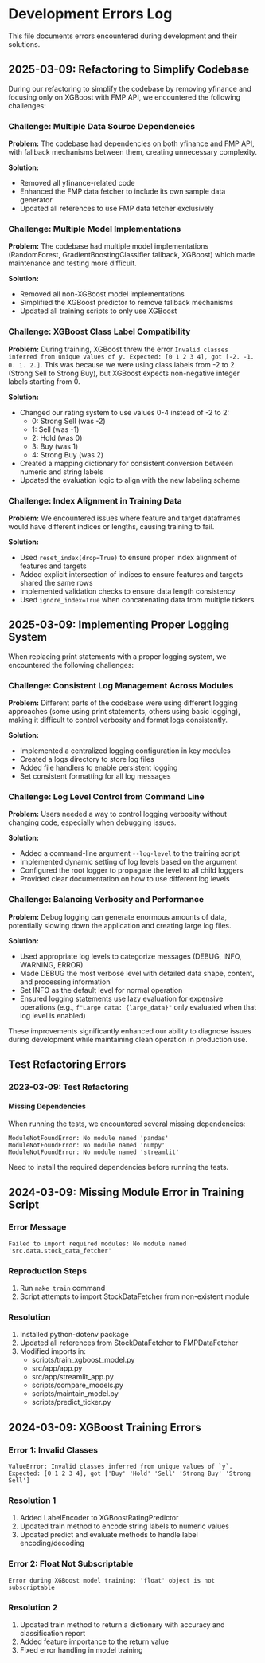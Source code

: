 # Development Errors Log

This file documents errors encountered during development and their solutions.

## 2025-03-09: Refactoring to Simplify Codebase

During our refactoring to simplify the codebase by removing yfinance and focusing only on XGBoost with FMP API, we encountered the following challenges:

### Challenge: Multiple Data Source Dependencies

**Problem:** The codebase had dependencies on both yfinance and FMP API, with fallback mechanisms between them, creating unnecessary complexity.

**Solution:** 
- Removed all yfinance-related code
- Enhanced the FMP data fetcher to include its own sample data generator
- Updated all references to use FMP data fetcher exclusively

### Challenge: Multiple Model Implementations

**Problem:** The codebase had multiple model implementations (RandomForest, GradientBoostingClassifier fallback, XGBoost) which made maintenance and testing more difficult.

**Solution:**
- Removed all non-XGBoost model implementations
- Simplified the XGBoost predictor to remove fallback mechanisms
- Updated all training scripts to only use XGBoost

### Challenge: XGBoost Class Label Compatibility

**Problem:** During training, XGBoost threw the error `Invalid classes inferred from unique values of y. Expected: [0 1 2 3 4], got [-2. -1. 0. 1. 2.]`. This was because we were using class labels from -2 to 2 (Strong Sell to Strong Buy), but XGBoost expects non-negative integer labels starting from 0.

**Solution:**
- Changed our rating system to use values 0-4 instead of -2 to 2:
  - 0: Strong Sell (was -2)
  - 1: Sell (was -1)
  - 2: Hold (was 0)
  - 3: Buy (was 1)
  - 4: Strong Buy (was 2)
- Created a mapping dictionary for consistent conversion between numeric and string labels
- Updated the evaluation logic to align with the new labeling scheme

### Challenge: Index Alignment in Training Data

**Problem:** We encountered issues where feature and target dataframes would have different indices or lengths, causing training to fail.

**Solution:**
- Used `reset_index(drop=True)` to ensure proper index alignment of features and targets
- Added explicit intersection of indices to ensure features and targets shared the same rows
- Implemented validation checks to ensure data length consistency
- Used `ignore_index=True` when concatenating data from multiple tickers

## 2025-03-09: Implementing Proper Logging System

When replacing print statements with a proper logging system, we encountered the following challenges:

### Challenge: Consistent Log Management Across Modules

**Problem:** Different parts of the codebase were using different logging approaches (some using print statements, others using basic logging), making it difficult to control verbosity and format logs consistently.

**Solution:**
- Implemented a centralized logging configuration in key modules
- Created a logs directory to store log files
- Added file handlers to enable persistent logging
- Set consistent formatting for all log messages

### Challenge: Log Level Control from Command Line

**Problem:** Users needed a way to control logging verbosity without changing code, especially when debugging issues.

**Solution:**
- Added a command-line argument `--log-level` to the training script
- Implemented dynamic setting of log levels based on the argument
- Configured the root logger to propagate the level to all child loggers
- Provided clear documentation on how to use different log levels

### Challenge: Balancing Verbosity and Performance

**Problem:** Debug logging can generate enormous amounts of data, potentially slowing down the application and creating large log files.

**Solution:**
- Used appropriate log levels to categorize messages (DEBUG, INFO, WARNING, ERROR)
- Made DEBUG the most verbose level with detailed data shape, content, and processing information
- Set INFO as the default level for normal operation
- Ensured logging statements use lazy evaluation for expensive operations (e.g., `f"Large data: {large_data}"` only evaluated when that log level is enabled)

These improvements significantly enhanced our ability to diagnose issues during development while maintaining clean operation in production use.

## Test Refactoring Errors

### 2023-03-09: Test Refactoring

#### Missing Dependencies
When running the tests, we encountered several missing dependencies:
```
ModuleNotFoundError: No module named 'pandas'
ModuleNotFoundError: No module named 'numpy'
ModuleNotFoundError: No module named 'streamlit'
```

Need to install the required dependencies before running the tests. 

## 2024-03-09: Missing Module Error in Training Script
### Error Message
```
Failed to import required modules: No module named 'src.data.stock_data_fetcher'
```

### Reproduction Steps
1. Run `make train` command
2. Script attempts to import StockDataFetcher from non-existent module

### Resolution
1. Installed python-dotenv package
2. Updated all references from StockDataFetcher to FMPDataFetcher
3. Modified imports in:
   - scripts/train_xgboost_model.py
   - src/app/app.py
   - src/app/streamlit_app.py
   - scripts/compare_models.py
   - scripts/maintain_model.py
   - scripts/predict_ticker.py 

## 2024-03-09: XGBoost Training Errors
### Error 1: Invalid Classes
```
ValueError: Invalid classes inferred from unique values of `y`.  Expected: [0 1 2 3 4], got ['Buy' 'Hold' 'Sell' 'Strong Buy' 'Strong Sell']
```

### Resolution 1
1. Added LabelEncoder to XGBoostRatingPredictor
2. Updated train method to encode string labels to numeric values
3. Updated predict and evaluate methods to handle label encoding/decoding

### Error 2: Float Not Subscriptable
```
Error during XGBoost model training: 'float' object is not subscriptable
```

### Resolution 2
1. Updated train method to return a dictionary with accuracy and classification report
2. Added feature importance to the return value
3. Fixed error handling in model training 